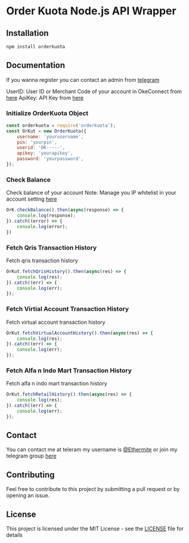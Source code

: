 # Order Kuota Node.js API Wrapper

## Installation

```bash
npm install orderkuota
```

## Documentation

If you wanna register you can contact an admin from [telegram](https://t.me/orderkuota)

UserID: User ID or Merchant Code of your account in OkeConnect from [here](https://okeconnect.com/integrasi/payment_gateway)
ApiKey: API Key from [here](https://okeconnect.com/integrasi/payment_gateway)

### Initialize OrderKuota Object

```javascript
const orderkuota = require('orderkuota');
const OrKut = new OrderKuota({
    username: 'yourusername',
    pin: 'yourpin',
    userid: 'OK-----',
    apikey: 'yourapikey',
    password: 'yourpassword',
});
```

### Check Balance

Check balance of your account
Note: Manage you IP whitelist in your account setting [here](https://okeconnect.com/integrasi/trx_ip)

```javascript
OrK.checkBalance().then(async(response) => {
    console.log(response);
}).catch((error) => {
    console.log(error);
})
```

### Fetch Qris Transaction History
Fetch qris transaction history

```javascript
OrKut.fetchQrisHistory().then(async(res) => {
    console.log(res);
}).catch((err) => {
    console.log(err);
});
```

### Fetch Virtial Account Transaction History
Fetch virtual account transaction history

```javascript
OrKut.fetchVirtualAccountHistory().then(async(res) => {
    console.log(res);
}).catch((err) => {
    console.log(err);
});
```

### Fetch Alfa n Indo Mart Transaction History
Fetch alfa n indo mart transaction history

```javascript
OrKut.fetchRetailHistory().then(async(res) => {
    console.log(res);
}).catch((err) => {
    console.log(err);
});
```

## Contact

You can contact me at teleram my username is [@Ethermite](https://t.me/ethermite) or join my telegram group [here](https://t.me/vertion)

## Contributing

Feel free to contribute to this project by submitting a pull request or by opening an issue.

## License

This project is licensed under the MIT License - see the [LICENSE](LICENSE) file for details
